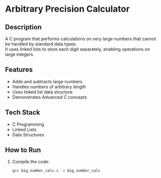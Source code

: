 # Arbitrary Precision Calculator

## Description
A C program that performs calculations on very large numbers that cannot be handled by standard data types.  
It uses linked lists to store each digit separately, enabling operations on large integers.

## Features
- Adds and subtracts large numbers
- Handles numbers of arbitrary length
- Uses linked list data structure
- Demonstrates Advanced C concepts

## Tech Stack
- C Programming
- Linked Lists
- Data Structures

## How to Run
1. Compile the code:
   ```bash
   gcc big_number_calc.c -o big_number_calc
